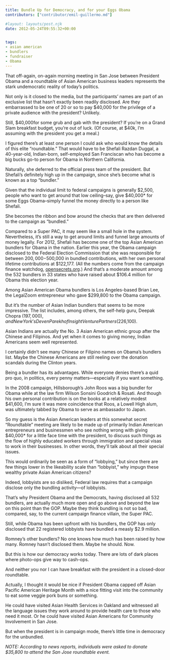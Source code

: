 ```yaml
---
title: Bundle Up for Democracy, and for your Eggs Obama
contributors: ["contributor/emil-guillermo.md"]

#layout: layouts/post.njk
date: 2012-05-24T09:55:32+00:00


tags:
- asian american
- bundlers
- fundraiser
- Obama
---
```


That off-again, on-again morning meeting in San Jose between President Obama and
a roundtable of Asian American business leaders represents the stark
undemocratic reality of today’s politics.

Not only is it closed to the media, but the participants’ names are part of an
exclusive list that hasn’t exactly been readily disclosed. Are they embarrassed
to be one of 20 or so to pay $40,000 for the privilege of a private audience
with the president? Unlikely.

Still, $40,000for some grub and gab with the president? If you’re on a Grand
Slam breakfast budget, you’re out of luck. (Of course, at $40k, I’m assuming
with the president you get a meal.)

I figured there’s at least one person I could ask who would know the details of
this elite “roundtable.” That would have to be Shefali Razdan Duggal, a
40-year-old, Indian-born, self-employed San Franciscan who has become a big
bucks go-to person for Obama in Northern California.

Naturally, she deferred to the official press team of the president. But
Shefali’s definitely high up in the campaign, since she’s become what is known
as a top “bundler.”

Given that the individual limit to federal campaigns is generally $2,500, people
who want to get around that low ceiling–say, give $40,000\* for some Eggs
Obama–simply funnel the money directly to a person like Shefali.

She becomes the ribbon and bow around the checks that are then delivered to the
campaign as “bundled.”

Compared to a Super PAC, it may seem like a small hole in the system.
Nevertheless, it’s still a way to get around limits and funnel large amounts of
money legally.  For 2012, Shefali has become one of the top Asian American
bundlers for Obama in the nation. Earlier this year, the Obama campaign
disclosed to the Federal Election Commission that she was responsible for
between $200,000-$500,000 in bundled contributions, with her own personal
lifetime contributions at $122,177. (All the numbers come from the campaign
finance watchdog,
[opensecrets.org](https://www.opensecrets.org/pres12/index.php).) And that’s a
moderate amount among the 532 bundlers in 33 states who have raised about $106.4
million for Obama this election year.

Among Asian American Obama bundlers is Los Angeles-based Brian Lee, the
LegalZoom entrepreneur who gave $299,800 to the Obama campaign.

But it’s the number of Asian Indian bundlers that seems to be more impressive.
The list includes, among others, the self-help guru, Deepak Chopra ($197,000),
and New York’s Deven Parekh of Insight Venture Partners ($226,100).

Asian Indians are actually the No. 3 Asian American ethnic group after the
Chinese and Filipinos. And yet when it comes to giving money, Indian Americans
seem well represented.

I certainly didn’t see many Chinese or Filipino names on Obama’s bundlers list.
Maybe the Chinese Americans are still reeling over the donation scandals during
the Clinton years.

Being a bundler has its advantages. While everyone denies there’s a quid pro
quo, in politics, every penny matters—especially if you want something.

In the 2008 campaign, Hillsborough’s John Roos was a big bundler for Obama while
at the law firm Wilson Sonsini Goodrich & Rosati. And though his own personal
contribution is on the books at a relatively modest $41,600, I’m sure it was
mere coincidence that Roos, a Lowell High alum, was ultimately tabbed by Obama
to serve as ambassador to Japan.

So my guess is the Asian American leaders at this somewhat secret “Roundtable”
meeting are likely to be made up of primarily Indian American entrepreneurs and
businessmen who see nothing wrong with giving $40,000\* for a little face time
with the president, to discuss such things as the flow of highly educated
workers through immigration and special visas to work in their businesses. In
other words, they’ll talk about all their special issues.

This would ordinarily be seen as a form of “lobbying,” but since there are few
things lower in the likeability scale than “lobbyist,” why impugn these wealthy
private Asian American citizens?

Indeed, lobbyists are so disliked, Federal law requires that a campaign disclose
only the bundling activity—of lobbyists.

That’s why President Obama and the Democrats, having disclosed all 532 bundlers,
are actually much more open and go above and beyond the law on this point than
the GOP. Maybe they think bundling is not so bad, compared, say, to the current
campaign finance villain, the Super PAC.

Still, while Obama has been upfront with his bundlers, the GOP has only
disclosed that 22 registered lobbyists have bundled a measly $2.9 million.

Romney’s other bundlers? No one knows how much has been raised by how many.
Romney hasn’t disclosed them. Maybe he should. Now.

But this is how our democracy works today. There are lots of dark places where
photo-ops give way to cash-ops.

And neither you nor I can have breakfast with the president in a closed-door
roundtable.

Actually, I thought it would be nice if President Obama capped off Asian Pacific
American Heritage Month with a nice fitting visit into the community to eat some
veggie pork buns or something.

He could have visited Asian Health Services in Oakland and witnessed all the
language issues they work around to provide health care to those who need it
most. Or he could have visited Asian Americans for Community Involvement in San
Jose.

But when the president is in campaign mode, there’s little time in democracy for
the unbundled.

_NOTE: According to news reports, individuals were asked to donate $35,800 to attend the San Jose roundtable event._
